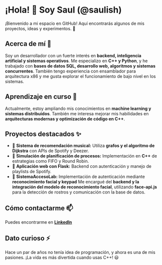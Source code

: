 # ¡Hola! 👋 Soy Saul (@saulish)

¡Bienvenido a mi espacio en GitHub! Aquí encontrarás algunos de mis proyectos, ideas y experimentos. 🚀

## Acerca de mí 👀
Soy un desarrollador con un fuerte interés en **backend, inteligencia artificial y sistemas operativos**. Me especializo en **C++ y Python**, y he trabajado con **bases de datos SQL, desarrollo web, algoritmos y sistemas concurrentes**. También tengo experiencia con ensamblador para arquitectura x86 y me gusta explorar el funcionamiento de bajo nivel en los sistemas.

## Aprendizaje en curso 🌱
Actualmente, estoy ampliando mis conocimientos en **machine learning y sistemas distribuidos**. También me interesa mejorar mis habilidades en **arquitecturas modernas y optimización de código en C++**.

## Proyectos destacados ✨
- 🔹 **Sistema de recomendación musical:** Utiliza **grafos y el algoritmo de Dijkstra** con APIs de Spotify y Deezer.
- 🔹 **Simulación de planificación de procesos:** Implementación en **C++** de estrategias como FIFO y Round Robin.
- 🔹 **Aplicación web con Flask:** Backend con autenticación y manejo de playlists de Spotify.
- 🔹 **SistemaAccesoLab:** Implementación de autenticación mediante **reconocimiento facial y keypad** Me encargué del **backend y la integración del modelo de reconocimiento facial**, utilizando **face-api.js** para la detección de rostros y comunicación con la base de datos.

## Cómo contactarme 📫
Puedes encontrarme en **[LinkedIn](https://www.linkedin.com/in/saul-shdez/)**

## Dato curioso ⚡
Hace un par de años no tenía idea de programación, y ahora es una de mis pasiones. ¡La vida es más divertida cuando usas C++! 😃
